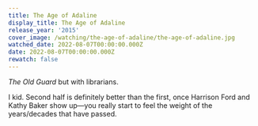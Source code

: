 ```yaml
---
title: The Age of Adaline
display_title: The Age of Adaline
release_year: '2015'
cover_image: /watching/the-age-of-adaline/the-age-of-adaline.jpg
watched_date: 2022-08-07T00:00:00.000Z
date: 2022-08-07T00:00:00.000Z
rewatch: false
---
```

_The Old Guard_ but with librarians.

I kid. Second half is definitely better than the first, once Harrison Ford and Kathy Baker show up—you really start to feel the weight of the years/decades that have passed.
